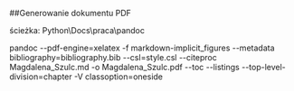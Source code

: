 
##Generowanie dokumentu PDF

ścieżka: Python\Docs\praca\pandoc


pandoc --pdf-engine=xelatex -f markdown-implicit_figures --metadata bibliography=bibliography.bib --csl=style.csl --citeproc Magdalena_Szulc.md -o Magdalena_Szulc.pdf  --toc --listings  --top-level-division=chapter -V classoption=oneside
